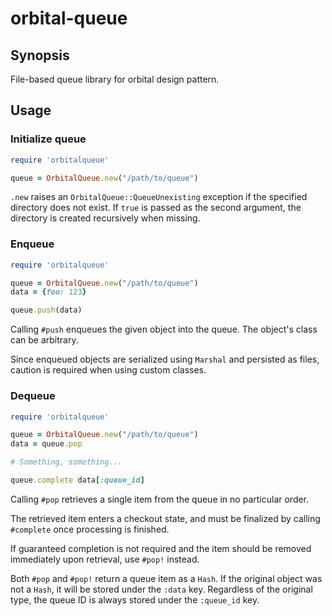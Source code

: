 # orbital-queue

## Synopsis

File-based queue library for orbital design pattern.

## Usage

### Initialize queue

```ruby
require 'orbitalqueue'

queue = OrbitalQueue.new("/path/to/queue")
```

`.new` raises an `OrbitalQueue::QueueUnexisting` exception if the specified directory does not exist. If `true` is passed as the second argument, the directory is created recursively when missing.

### Enqueue

```ruby
require 'orbitalqueue'

queue = OrbitalQueue.new("/path/to/queue")
data = {foo: 123}

queue.push(data)
```

Calling `#push` enqueues the given object into the queue. The object's class can be arbitrary.

Since enqueued objects are serialized using `Marshal` and persisted as files, caution is required when using custom classes.

### Dequeue

```ruby
require 'orbitalqueue'

queue = OrbitalQueue.new("/path/to/queue")
data = queue.pop

# Something, something...

queue.complete data[:queue_id]
```

Calling `#pop` retrieves a single item from the queue in no particular order.

The retrieved item enters a checkout state, and must be finalized by calling `#complete` once processing is finished.

If guaranteed completion is not required and the item should be removed immediately upon retrieval, use `#pop!` instead.

Both `#pop` and `#pop!` return a queue item as a `Hash`. If the original object was not a `Hash`, it will be stored under the `:data` key. Regardless of the original type, the queue ID is always stored under the `:queue_id` key.

